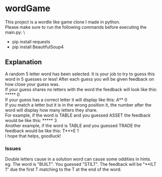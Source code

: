 
# wordGame

This project is a wordle like game clone I made in python. \
Please make sure to run the following commands before executing the main.py: \

* pip install requests
* pip install BeautifulSoup4

## Explanation

A random 5 letter word has been selected. It is your job to try to guess this word in 5 guesses or less! After each guess you will be given feedback on how close your guess was.\
If your guess shares no letters with the word the feedback will look like this: ***** 0\
If your guess has a correct letter it will display like this: *A*** 0\
If you match a letter but it is in the wrong position it, the number after the word will display how many letters they share.\
For example, if the word is TABLE and you guessed ASSET the feedback would be like this: ***** 3 \
Another example, if the word is TABLE and you guessed TRADE the feedback would be like this: T***E 1 \
I hope that helps, goodluck!

### Issues

Double letters cause in a solution word can cause some oddities in hints.\
eg. The word is "BUILT". You guessed "STILT". The feedback will be "**ILT 1" due the first T matching to the T at the end of the word.
